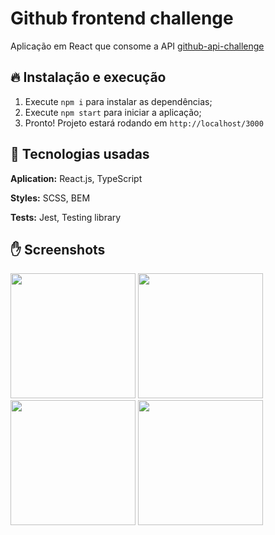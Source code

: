 
# Github frontend challenge


Aplicação em React que consome a API [github-api-challenge](https://github.com/LeonardoCamargo31/github-api-challenge)

## 🔥 Instalação e execução

1. Execute `npm i` para instalar as dependências;
2. Execute `npm start` para iniciar a aplicação;
3. Pronto! Projeto estará rodando em `http://localhost/3000`

## 🚀 Tecnologias usadas

**Aplication:** React.js, TypeScript

**Styles:** SCSS, BEM

**Tests:** Jest, Testing library

## ✋ Screenshots
<div align="left">
  <img src="https://user-images.githubusercontent.com/46382008/132885465-05efc8a5-c665-4468-8f5f-627fd8abab65.png" width="200" />
  <img src="https://user-images.githubusercontent.com/46382008/132885468-215d0678-e1b6-4652-9b9c-a4afa8d2cc78.png" width="200" />
  <img src="https://user-images.githubusercontent.com/46382008/132885473-4022ad3d-551d-42e4-9a70-b82a8069ee20.png" width="200" />
  <img src="https://user-images.githubusercontent.com/46382008/132885474-6732d3ab-ac1f-4fd6-a58c-58e293f85bde.png" width="200" />
</div>

  

